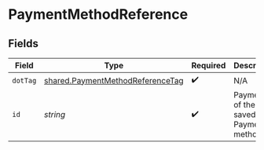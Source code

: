 # PaymentMethodReference


## Fields

| Field                                                                                | Type                                                                                 | Required                                                                             | Description                                                                          | Example                                                                              |
| ------------------------------------------------------------------------------------ | ------------------------------------------------------------------------------------ | ------------------------------------------------------------------------------------ | ------------------------------------------------------------------------------------ | ------------------------------------------------------------------------------------ |
| `dotTag`                                                                             | [shared.PaymentMethodReferenceTag](../../models/shared/paymentmethodreferencetag.md) | :heavy_check_mark:                                                                   | N/A                                                                                  | id                                                                                   |
| `id`                                                                                 | *string*                                                                             | :heavy_check_mark:                                                                   | Payment ID of the saved Bolt Payment method.                                         | id                                                                                   |